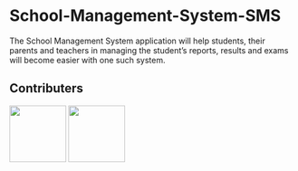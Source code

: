 # School-Management-System-SMS
The School Management System application will help students, their parents and teachers in managing the student’s reports, results and exams will become easier with one such system.

## Contributers
[<img src="https://avatars1.githubusercontent.com/u/27917751?s=460&v=4" width="100px;"/>](https://github.com/MadhuMPandurangi) [<img src="https://avatars2.githubusercontent.com/u/26653476?s=460&v=4" width="100px;"/>](https://github.com/aprameyakatti)

